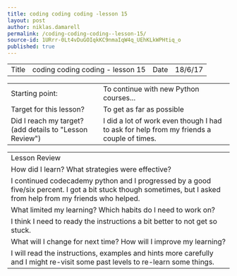 ```yaml
---
title: coding coding coding -lesson 15
layout: post
author: niklas.damarell
permalink: /coding-coding-coding--lesson-15/
source-id: 1URrr-0Lt4vDuGOIqkKC9nmaIqW4q_UEhKLkWPHtiq_o
published: true
---
```

<table>
  <tr>
    <td>Title</td>
    <td>coding coding coding - lesson 15</td>
    <td>Date</td>
    <td>18/6/17</td>
  </tr>
</table>


<table>
  <tr>
    <td>Starting point:</td>
    <td>To continue with new Python courses...</td>
  </tr>
  <tr>
    <td>Target for this lesson?</td>
    <td>To get as far as possible</td>
  </tr>
  <tr>
    <td>Did I reach my target? 
(add details to "Lesson Review")</td>
    <td> I did a lot of work even though I had to ask for help from my friends a couple of times.</td>
  </tr>
</table>


<table>
  <tr>
    <td>Lesson Review</td>
  </tr>
  <tr>
    <td>How did I learn? What strategies were effective? </td>
  </tr>
  <tr>
    <td>I continued codecademy python and I progressed by a good five/six percent. I got a bit stuck though sometimes, but I asked from help from my friends who helped.</td>
  </tr>
  <tr>
    <td>What limited my learning? Which habits do I need to work on? </td>
  </tr>
  <tr>
    <td>I think I need to ready the instructions a bit better to not get so stuck.</td>
  </tr>
  <tr>
    <td>What will I change for next time? How will I improve my learning?</td>
  </tr>
  <tr>
    <td>I will read the instructions, examples and hints more carefully and I might re-visit some past levels to re-learn some things.</td>
  </tr>
</table>


